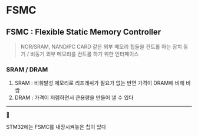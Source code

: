 # FSMC
## FSMC : Flexible Static Memory Controller

> NOR/SRAM, NAND/PC CARD 같은 외부 메모리 칩들을 컨트롤 하는 장치
동기 / 비동기 외부 메모리를 컨트롤 하기 위한 인터페이스
> 

### SRAM / DRAM

1. SRAM : 비휘발성 메모리로 리프레쉬가 필요가 없는 반면 가격이 DRAM에 비해 비쌈
2. DRAM : 가격이 저렴하면서 큰용량을 만들어 낼 수 있다

---

<aside>
📖

STM32에는 FSMC를 내장시켜놓은 칩이 있다

</aside>